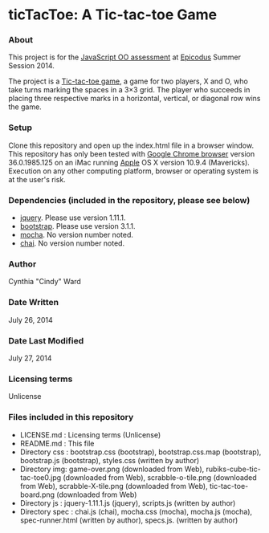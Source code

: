ticTacToe: A Tic-tac-toe Game
=======================

### About
This project is for the [JavaScript OO assessment](http://www.learnhowtoprogram.com/lessons/javascript-oo-assessment) at [Epicodus](http://www.epicodus.com/) Summer Session 2014.

The project is a [Tic-tac-toe game](http://en.wikipedia.org/wiki/Tic-tac-toe), a game for two players, X and O, who take turns marking the spaces in a 3×3 grid. The player who succeeds in placing three respective marks in a horizontal, vertical, or diagonal row wins the game.  

### Setup
Clone this repository and open up the index.html file in a browser window. This repository has only been tested with [Google Chrome browser](http://www.google.com/intl/en/chrome/browser) version 36.0.1985.125 on an iMac running [Apple](http://www.apple.com) OS X version 10.9.4 (Mavericks). Execution on any other computing platform, browser or operating system is at the user's risk.

### Dependencies (included in the repository, please see below)
* [jquery](http://jquery.com/). Please use version 1.11.1.
* [bootstrap](http://getbootstrap.com/). Please use version 3.1.1.
* [mocha](http://visionmedia.github.io/mocha/). No version number noted.
* [chai](http://chaijs.com/). No version number noted.

### Author
Cynthia "Cindy" Ward

### Date Written
July 26, 2014

### Date Last Modified
July 27, 2014

### Licensing terms
Unlicense

### Files included in this repository
* LICENSE.md : Licensing terms (Unlicense)
* README.md : This file
* Directory css : bootstrap.css (bootstrap), bootstrap.css.map (bootstrap), bootstrap.js (bootstrap), styles.css (written by author)
* Directory img: game-over.png (downloaded from Web), rubiks-cube-tic-tac-toe0.jpg (downloaded from Web), scrabble-o-tile.png (downloaded from Web), scrabble-X-tile.png (downloaded from Web), tic-tac-toe-board.png (downloaded from Web)
* Directory js : jquery-1.11.1.js (jquery), scripts.js (written by author)
* Directory spec : chai.js (chai), mocha.css (mocha), mocha.js (mocha), spec-runner.html (written by author), specs.js. (written by author)
